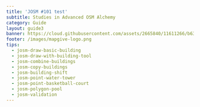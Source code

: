 ```yaml
---
title: 'JOSM #101 test'
subtitle: Studies in Advanced OSM Alchemy
category: Guide
layout: guide3
banner: https://cloud.githubusercontent.com/assets/2665840/11611266/b63ba4cc-9b92-11e5-8fa6-8e119b5b65e5.png
footer: /images/mapgive-logo.png
tips:
  - josm-draw-basic-building
  - josm-draw-with-building-tool
  - josm-combine-buildings
  - josm-copy-buildings
  - josm-building-shift
  - josm-point-water-tower
  - josm-point-basketball-court
  - josm-polygon-pool
  - josm-validation
---
```


<!--
<div id="test" class="col-lg-5 col-sm-6">
<hr class="section-heading-spacer">
<div class="clearfix"></div>

<h2 class="section-heading">What is JOSM?</h2>

 <p>JOSM is an advanced OpenStreetMap editor that is popular among experienced editors thanks to its plugins and stability. 

You can read more about JOSM at the [OpenStreetMap JOSM wiki page](https://wiki.openstreetmap.org/wiki/JOSM) and from the [JOSM section on learnOSM](http://learnosm.org/en/josm/)
</p>
-->
